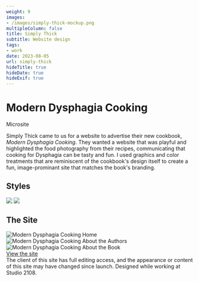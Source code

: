 ```yaml
---
weight: 9
images:
- /images/simply-thick-mockup.png
multipleColumn: false
title: Simply Thick
subtitle: Website design
tags:
- work
date: 2023-08-05
url: simply-thick
hideTitle: true
hideDate: true
hideExif: true
---
```

# Modern Dysphagia Cooking
<div class="subtitle">Microsite</div>

Simply Thick came to us for a website to advertise their new cookbook, *Modern Dysphagia Cooking*.  They wanted a website that was playful and highlighted the food photography from their recipes, communicating that cooking for Dysphagia can be tasty and fun. I used graphics and color treatments that are reminiscent of the cookbook's design itself to create a fun, image-prominant site that matches the book's branding.

## Styles

![](/images/simply-thick/st-colors.png)
![](/images/simply-thick/st-fonts.png)

## The Site

<div class="scroll-box"><img src="/images/simply-thick/home.png" alt="Modern Dysphagia Cooking Home"/></div>

<div class="scroll-box"><img src="/images/simply-thick/about-the-authors.png" alt="Modern Dysphagia Cooking About the Authors"/></div>

<div class="scroll-box"><img src="/images/simply-thick/about-the-book.png" alt="Modern Dysphagia Cooking About the Book"/></div>

<div class="button"><a href="https://moderndysphagiacooking.com">View the site</a></div>

<div class="small-text">The client of this site has full editing access, and the appearance or content of this site may have changed since launch. Designed while working at Studio 2108.</div>